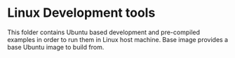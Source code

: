 # Linux Development tools

This folder contains Ubuntu based development and pre-compiled examples in order to run them in Linux host machine. Base image provides a base Ubuntu image to build from.
